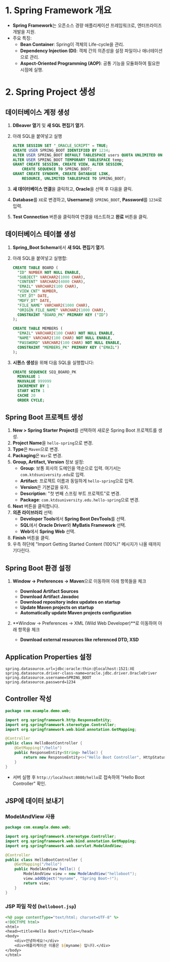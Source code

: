 # 1. Spring Framework 개요

- **Spring Framework**는 오픈소스 경량 애플리케이션 프레임워크로, 엔터프라이즈 개발을 지원.
- 주요 특징:
  - **Bean Container**: Spring이 객체의 Life-cycle을 관리.
  - **Dependency Injection (DI)**: 객체 간의 의존성을 설정 파일이나 애너테이션으로 관리.
  - **Aspect-Oriented Programming (AOP)**: 공통 기능을 모듈화하여 필요한 시점에 실행.

# 2. Spring Project 생성

## 데이터베이스 계정 생성

1. **DBeaver 열기** 및 **새 SQL 편집기 열기**.
2. 아래 SQL을 붙여넣고 실행

    ```sql
    ALTER SESSION SET "_ORACLE_SCRIPT" = TRUE;
    CREATE USER SPRING_BOOT IDENTIFIED BY 1234;
    ALTER USER SPRING_BOOT DEFAULT TABLESPACE users QUOTA UNLIMITED ON users;
    ALTER USER SPRING_BOOT TEMPORARY TABLESPACE temp;
    GRANT CREATE SESSION, CREATE VIEW, ALTER SESSION, 
        CREATE SEQUENCE TO SPRING_BOOT;
    GRANT CREATE SYNONYM, CREATE DATABASE LINK, 
        RESOURCE, UNLIMITED TABLESPACE TO SPRING_BOOT;
    ```

3. **새 데이터베이스 연결**을 클릭하고, **Oracle**을 선택 후 다음을 클릭.
4. **Database**를 `XE`로 변경하고, **Username**을 `SPRING_BOOT`, **Password**를 `1234`로 입력.
5. **Test Connection** 버튼을 클릭하여 연결을 테스트하고 **완료** 버튼을 클릭.

## 데이터베이스 테이블 생성

1. **Spring_Boot Schema**에서 **새 SQL 편집기 열기**.
2. 아래 SQL을 붙여넣고 실행합:

    ```sql
    CREATE TABLE BOARD ( 
      "ID" NUMBER NOT NULL ENABLE, 
      "SUBJECT" VARCHAR2(1000 CHAR), 
      "CONTENT" VARCHAR2(4000 CHAR), 
      "EMAIL" VARCHAR2(100 CHAR), 
      "VIEW_CNT" NUMBER,
      "CRT_DT" DATE, 
      "MDFY_DT" DATE, 
      "FILE_NAME" VARCHAR2(1000 CHAR), 
      "ORIGIN_FILE_NAME" VARCHAR2(1000 CHAR), 
      CONSTRAINT "BOARD_PK" PRIMARY KEY ("ID")
    );

    CREATE TABLE MEMBERS ( 
      "EMAIL" VARCHAR2(100 CHAR) NOT NULL ENABLE, 
      "NAME" VARCHAR2(100 CHAR) NOT NULL ENABLE, 
      "PASSWORD" VARCHAR2(100 CHAR) NOT NULL ENABLE, 
      CONSTRAINT "MEMBERS_PK" PRIMARY KEY ("EMAIL")
    );
    ```

3. **시퀀스 생성**을 위해 다음 SQL을 실행합니다:

    ```sql
    CREATE SEQUENCE SEQ_BOARD_PK 
      MINVALUE 1 
      MAXVALUE 999999 
      INCREMENT BY 1 
      START WITH 1 
      CACHE 20 
      ORDER CYCLE;
    ```

    
## Spring Boot 프로젝트 생성

1. **New > Spring Starter Project**를 선택하여 새로운 Spring Boot 프로젝트를 생성.
2. **Project Name**을 `hello-spring`으로 변경.
3. **Type**은 `Maven`으로 변경.
4. **Packaging**은 `War`로 변경.
5. **Group, Artifact, Version** 정보 설정:
   - **Group**: 보통 회사의 도메인을 역순으로 입력. 여기서는 `com.ktdsuniversity.edu`로 입력.
   - **Artifact**: 프로젝트 이름과 동일하게 `hello-spring`으로 입력.
   - **Version**은 기본값을 유지.
   - **Description**: "첫 번째 스프링 부트 프로젝트"로 변경.
   - **Package**: `com.ktdsuniversity.edu.hello-spring`으로 변경.
6. **Next** 버튼을 클릭합니다.
7. **의존 라이브러리** 선택:
   - **Developer Tools**에서 **Spring Boot DevTools**를 선택.
   - **SQL**에서 **Oracle Driver**와 **MyBatis Framework** 선택.
   - **Web**에서 **Spring Web** 선택.
8. **Finish** 버튼을 클릭.
9. 우측 하단에 "Import Getting Started Content (100%)" 메시지가 나올 때까지 기다린다.

## Spring Boot 환경 설정

1. **Window -> Preferences -> Maven**으로 이동하여 아래 항목들을 체크
   - **Download Artifact Sources**
   - **Download Artifact Javadoc**
   - **Download repository index updates on startup**
   - **Update Maven projects on startup**
   - **Automatically update Maven projects configuration**

2. **Window -> Preferences -> XML (Wild Web Developer)**로 이동하여 아래 항목을 체크
   - **Download external resources like referenced DTD, XSD**
  
## Application Properties 설정

```properties
spring.datasource.url=jdbc:oracle:thin:@localhost:1521:XE
spring.datasource.driver-class-name=oracle.jdbc.driver.OracleDriver
spring.datasource.username=SPRING_BOOT
spring.datasource.password=1234
```

## Controller 작성

```java
package com.example.demo.web;

import org.springframework.http.ResponseEntity;
import org.springframework.stereotype.Controller;
import org.springframework.web.bind.annotation.GetMapping;

@Controller
public class HelloBootController {
    @GetMapping("/hello")
    public ResponseEntity<String> hello() {
        return new ResponseEntity<>("Hello Boot Controller", HttpStatus.OK);
    }
}
```

- 서버 실행 후 `http://localhost:8080/hello`로 접속하여 "Hello Boot Controller" 확인.

## JSP에 데이터 보내기
### ModelAndView 사용

```java
package com.example.demo.web;

import org.springframework.stereotype.Controller;
import org.springframework.web.bind.annotation.GetMapping;
import org.springframework.web.servlet.ModelAndView;

@Controller
public class HelloBootController {
    @GetMapping("/hello")
    public ModelAndView hello() {
        ModelAndView view = new ModelAndView("helloboot");
        view.addObject("myname", "Spring Boot~!");
        return view;
    }
}
```

### JSP 파일 작성 (`helloboot.jsp`)

```jsp
<%@ page contentType="text/html; charset=UTF-8" %>
<!DOCTYPE html>
<html>
<head><title>Hello Boot!</title></head>
<body>
    <div>안녕하세요!</div>
    <div>애플리케이션 이름은 ${myname} 입니다.</div>
</body>
</html>
```
